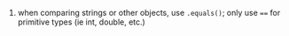1. when comparing strings or other objects, use `.equals()`; only use `==` for primitive types (ie int, double, etc.)
